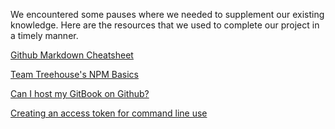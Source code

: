 We encountered some pauses where we needed to supplement our existing knowledge. Here are the resources that we used to complete our project in a timely manner.

[Github Markdown Cheatsheet](https://github.com/adam-p/markdown-here/wiki/Markdown-Cheatsheet)

[Team Treehouse's NPM Basics](https://teamtreehouse.com/library/npm-basics)

[Can I host my GitBook on Github?](https://help.gitbook.com/github/can-i-host-on-github.html)

[Creating an access token for command line use](https://help.github.com/articles/creating-an-access-token-for-command-line-use/)